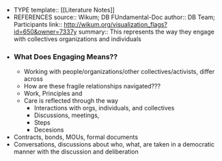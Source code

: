- TYPE
  template:: [[Literature Notes]]
- REFERENCES
  source:: Wikum; DB FUndamental-Doc
  author:: DB Team; Participants
  link:: http://wikum.org/visualization_flags?id=650&owner=7337y
  summary:: This represents the way they engage with collectives organizations and individuals
- ### What Does Engaging Means??
	- Working with people/organizations/other collectives/activists, differ across
	- How are these fragile relationships navigated???
	- Work, Principles and
	- Care is reflected through the way
		- Interactions with orgs, individuals, and collectives
		- Discussions, meetings,
		- Steps
		- Decesions
- Contracts, bonds, MOUs, formal documents
- Conversations, discussions about who, what, are taken in a democratic manner with the discussion and deliberation